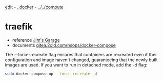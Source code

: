 [edit](https://github.com/2cld/netstack/edit/master/docs/lan/compute/docker/docker-compose-traefik.md) - [..docker](../) - [../../compute](../../)

# traefik
- reference [Jim's Garage](https://github.com/JamesTurland/JimsGarage)
- documents [gitea.2cld.com/nsops/docker-compose](https://gitea.2cld.com/nsops/docker-compose)

The --force-recreate flag ensures that containers are recreated even if their configuration and image haven't changed, guaranteeing that the newly built images are used. If you want to run in detached mode, add the -d flag:

```bash
sudo docker compose up --force-recreate -d
```
